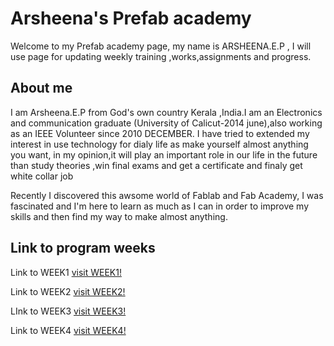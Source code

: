 # Arsheena's Prefab academy

Welcome to my Prefab academy page, my name is ARSHEENA.E.P , I will use page for updating weekly training ,works,assignments and progress.

## About me

I am Arsheena.E.P from God's own country Kerala ,India.I am an Electronics and communication graduate (University of Calicut-2014 june),also working as an IEEE Volunteer since 2010 DECEMBER. I have tried to extended my interest in use technology for dialy life as make yourself almost anything you want, in my opinion,it will play an important role in our life in the future than study theories ,win final exams and get a certificate and finaly get white collar job

Recently I discovered this awsome world of Fablab and Fab Academy, I was fascinated and I'm here to learn as much as I can in order to improve my skills and then find my way to make almost anything.

## Link to program weeks

Link to WEEK1 [visit WEEK1!](week1.html)

Link to WEEK2 [visit WEEK2!](week2.html)

LInk to WEEK3 [visit WEEK3!](week3.html)

Link to WEEK4 [visit WEEK4!](week4.html)




